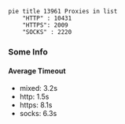 
```mermaid
pie title 13961 Proxies in list
    "HTTP" : 10431
    "HTTPS": 2009
    "SOCKS" : 2220
```

### Some Info
#### Average Timeout

- mixed: 3.2s
- http: 1.5s
- https: 8.1s
- socks: 6.3s